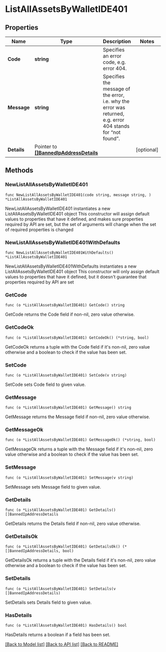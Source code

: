 # ListAllAssetsByWalletIDE401

## Properties

Name | Type | Description | Notes
------------ | ------------- | ------------- | -------------
**Code** | **string** | Specifies an error code, e.g. error 404. | 
**Message** | **string** | Specifies the message of the error, i.e. why the error was returned, e.g. error 404 stands for “not found”. | 
**Details** | Pointer to [**[]BannedIpAddressDetails**](BannedIpAddressDetails.md) |  | [optional] 

## Methods

### NewListAllAssetsByWalletIDE401

`func NewListAllAssetsByWalletIDE401(code string, message string, ) *ListAllAssetsByWalletIDE401`

NewListAllAssetsByWalletIDE401 instantiates a new ListAllAssetsByWalletIDE401 object
This constructor will assign default values to properties that have it defined,
and makes sure properties required by API are set, but the set of arguments
will change when the set of required properties is changed

### NewListAllAssetsByWalletIDE401WithDefaults

`func NewListAllAssetsByWalletIDE401WithDefaults() *ListAllAssetsByWalletIDE401`

NewListAllAssetsByWalletIDE401WithDefaults instantiates a new ListAllAssetsByWalletIDE401 object
This constructor will only assign default values to properties that have it defined,
but it doesn't guarantee that properties required by API are set

### GetCode

`func (o *ListAllAssetsByWalletIDE401) GetCode() string`

GetCode returns the Code field if non-nil, zero value otherwise.

### GetCodeOk

`func (o *ListAllAssetsByWalletIDE401) GetCodeOk() (*string, bool)`

GetCodeOk returns a tuple with the Code field if it's non-nil, zero value otherwise
and a boolean to check if the value has been set.

### SetCode

`func (o *ListAllAssetsByWalletIDE401) SetCode(v string)`

SetCode sets Code field to given value.


### GetMessage

`func (o *ListAllAssetsByWalletIDE401) GetMessage() string`

GetMessage returns the Message field if non-nil, zero value otherwise.

### GetMessageOk

`func (o *ListAllAssetsByWalletIDE401) GetMessageOk() (*string, bool)`

GetMessageOk returns a tuple with the Message field if it's non-nil, zero value otherwise
and a boolean to check if the value has been set.

### SetMessage

`func (o *ListAllAssetsByWalletIDE401) SetMessage(v string)`

SetMessage sets Message field to given value.


### GetDetails

`func (o *ListAllAssetsByWalletIDE401) GetDetails() []BannedIpAddressDetails`

GetDetails returns the Details field if non-nil, zero value otherwise.

### GetDetailsOk

`func (o *ListAllAssetsByWalletIDE401) GetDetailsOk() (*[]BannedIpAddressDetails, bool)`

GetDetailsOk returns a tuple with the Details field if it's non-nil, zero value otherwise
and a boolean to check if the value has been set.

### SetDetails

`func (o *ListAllAssetsByWalletIDE401) SetDetails(v []BannedIpAddressDetails)`

SetDetails sets Details field to given value.

### HasDetails

`func (o *ListAllAssetsByWalletIDE401) HasDetails() bool`

HasDetails returns a boolean if a field has been set.


[[Back to Model list]](../README.md#documentation-for-models) [[Back to API list]](../README.md#documentation-for-api-endpoints) [[Back to README]](../README.md)


